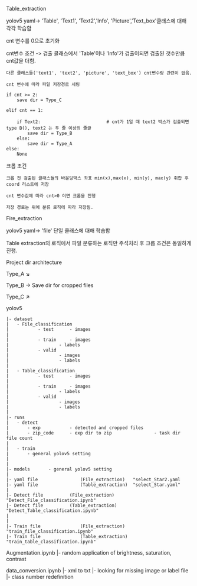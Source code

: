 Table_extraction

yolov5 yaml-> 'Table', 'Text1', 'Text2','Info', 'Picture','Text_box'클래스에 대해 각각 학습함



cnt 변수를 0으로 초기화 



cnt변수 조건 -> 검출 클래스에서 'Table'이나 'Info'가 검출이되면 검출된 갯수만큼 cnt값을 더함.  
    
    다른 클래스들('text1', 'text2', 'picture', 'text_box') cnt변수랑 관련이 없음.

    cnt 변수에 따라 파일 저장경로 세팅

    if cnt >= 2:
        save dir = Type_C  

    elif cnt == 1:
                                
        if Text2:                         # cnt가 1일 때 text2 박스가 검출되면 type B(), text2 는 두 줄 이상의 줄글
            save dir = Type_B
        else:
            save dir = Type_A
    else:
        None



크롭 조건
    
    크롭 전 검출된 클래스들의 바운딩박스 좌표 min(x),max(x), min(y), max(y) 취합 후 coord 리스트에 저장

    cnt 변수값에 따라 cnt>0 이면 크롭을 진행

    저장 경로는 위에 분류 로직에 따라 저장됨.




Fire_extraction


yolov5 yaml-> 'file' 단일 클래스에 대해 학습함

Table extraction의 로직에서 파일 분류하는 로직만 주석처리 후 크롭 조건은 동일하게 진행.







Project dir architecture


Type_A  ↘

Type_B 	→  Save dir for cropped files

Type_C 	↗
	
	
yolov5

	|- dataset
 	|	- File_classification
 	|			- test		- images
 	|
 	|			- train 	- images
 	|					- labels
 	|			- valid  
 	|					- images
 	|					- labels
 	|									
 	|	- Table_classification
 	|			- test		- images
 	|
 	|			- train 	- images
 	|					- labels
 	|			- valid  
 	|					- images
 	|					- labels
 	|									
 	|- runs
 	|	- detect
 	|		- exp			- detected and cropped files	
 	|		- zip_code		- exp dir to zip				- task dir file count
 	|
 	|	- train	
 	|		- general yolov5 setting	
 	|
 	|
 	|- models		- general yolov5 setting
 	|
 	|- yaml file 				(File_extraction)	"select_Star2.yaml
 	|- yaml file 				(Table_extraction)	"select_Star.yaml"
 	|
 	|- Detect file			(File_extraction)	"Detect_File_classification.ipynb"	
 	|- Detect file			(Table_extraction)	"Detect_Table_classification.ipynb"	
 	|
 	|
 	|- Train file				(File_extraction)	"train_file_classification.ipynb"
 	|- Train file				(Table_extraction)	"train_table_classification.ipynb"
	
Augmentation.ipynb
 	|- random application of brightness, saturation, contrast


data_conversion.ipynb
 	|- xml to txt
 	|- looking for missing image or label file
 	|- class number redefinition

	




